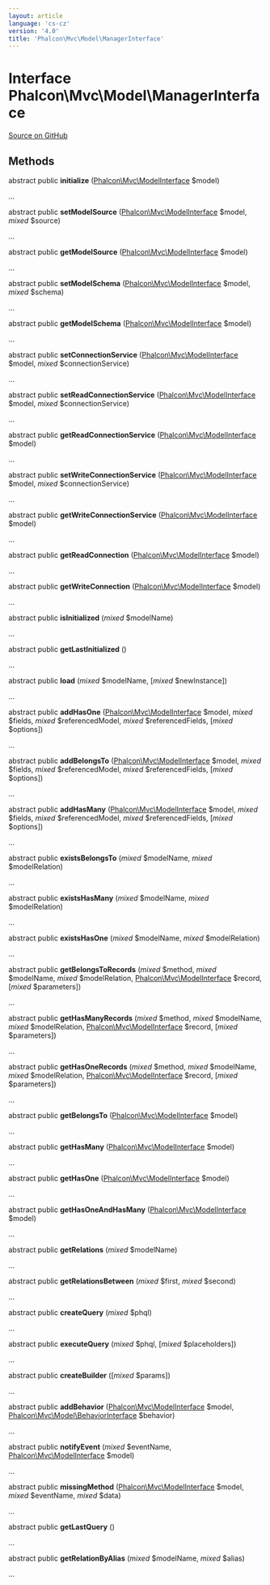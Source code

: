 ```yaml
---
layout: article
language: 'cs-cz'
version: '4.0'
title: 'Phalcon\Mvc\Model\ManagerInterface'
---
```


# Interface **Phalcon\Mvc\Model\ManagerInterface**

<a href="https://github.com/phalcon/cphalcon/tree/v3.4.0/phalcon/mvc/model/managerinterface.zep" class="btn btn-default btn-sm">Source on GitHub</a>

## Methods

abstract public **initialize** ([Phalcon\Mvc\ModelInterface](/3.4/en/api/Phalcon_Mvc_ModelInterface) $model)

...

abstract public **setModelSource** ([Phalcon\Mvc\ModelInterface](/3.4/en/api/Phalcon_Mvc_ModelInterface) $model, *mixed* $source)

...

abstract public **getModelSource** ([Phalcon\Mvc\ModelInterface](/3.4/en/api/Phalcon_Mvc_ModelInterface) $model)

...

abstract public **setModelSchema** ([Phalcon\Mvc\ModelInterface](/3.4/en/api/Phalcon_Mvc_ModelInterface) $model, *mixed* $schema)

...

abstract public **getModelSchema** ([Phalcon\Mvc\ModelInterface](/3.4/en/api/Phalcon_Mvc_ModelInterface) $model)

...

abstract public **setConnectionService** ([Phalcon\Mvc\ModelInterface](/3.4/en/api/Phalcon_Mvc_ModelInterface) $model, *mixed* $connectionService)

...

abstract public **setReadConnectionService** ([Phalcon\Mvc\ModelInterface](/3.4/en/api/Phalcon_Mvc_ModelInterface) $model, *mixed* $connectionService)

...

abstract public **getReadConnectionService** ([Phalcon\Mvc\ModelInterface](/3.4/en/api/Phalcon_Mvc_ModelInterface) $model)

...

abstract public **setWriteConnectionService** ([Phalcon\Mvc\ModelInterface](/3.4/en/api/Phalcon_Mvc_ModelInterface) $model, *mixed* $connectionService)

...

abstract public **getWriteConnectionService** ([Phalcon\Mvc\ModelInterface](/3.4/en/api/Phalcon_Mvc_ModelInterface) $model)

...

abstract public **getReadConnection** ([Phalcon\Mvc\ModelInterface](/3.4/en/api/Phalcon_Mvc_ModelInterface) $model)

...

abstract public **getWriteConnection** ([Phalcon\Mvc\ModelInterface](/3.4/en/api/Phalcon_Mvc_ModelInterface) $model)

...

abstract public **isInitialized** (*mixed* $modelName)

...

abstract public **getLastInitialized** ()

...

abstract public **load** (*mixed* $modelName, [*mixed* $newInstance])

...

abstract public **addHasOne** ([Phalcon\Mvc\ModelInterface](/3.4/en/api/Phalcon_Mvc_ModelInterface) $model, *mixed* $fields, *mixed* $referencedModel, *mixed* $referencedFields, [*mixed* $options])

...

abstract public **addBelongsTo** ([Phalcon\Mvc\ModelInterface](/3.4/en/api/Phalcon_Mvc_ModelInterface) $model, *mixed* $fields, *mixed* $referencedModel, *mixed* $referencedFields, [*mixed* $options])

...

abstract public **addHasMany** ([Phalcon\Mvc\ModelInterface](/3.4/en/api/Phalcon_Mvc_ModelInterface) $model, *mixed* $fields, *mixed* $referencedModel, *mixed* $referencedFields, [*mixed* $options])

...

abstract public **existsBelongsTo** (*mixed* $modelName, *mixed* $modelRelation)

...

abstract public **existsHasMany** (*mixed* $modelName, *mixed* $modelRelation)

...

abstract public **existsHasOne** (*mixed* $modelName, *mixed* $modelRelation)

...

abstract public **getBelongsToRecords** (*mixed* $method, *mixed* $modelName, *mixed* $modelRelation, [Phalcon\Mvc\ModelInterface](/3.4/en/api/Phalcon_Mvc_ModelInterface) $record, [*mixed* $parameters])

...

abstract public **getHasManyRecords** (*mixed* $method, *mixed* $modelName, *mixed* $modelRelation, [Phalcon\Mvc\ModelInterface](/3.4/en/api/Phalcon_Mvc_ModelInterface) $record, [*mixed* $parameters])

...

abstract public **getHasOneRecords** (*mixed* $method, *mixed* $modelName, *mixed* $modelRelation, [Phalcon\Mvc\ModelInterface](/3.4/en/api/Phalcon_Mvc_ModelInterface) $record, [*mixed* $parameters])

...

abstract public **getBelongsTo** ([Phalcon\Mvc\ModelInterface](/3.4/en/api/Phalcon_Mvc_ModelInterface) $model)

...

abstract public **getHasMany** ([Phalcon\Mvc\ModelInterface](/3.4/en/api/Phalcon_Mvc_ModelInterface) $model)

...

abstract public **getHasOne** ([Phalcon\Mvc\ModelInterface](/3.4/en/api/Phalcon_Mvc_ModelInterface) $model)

...

abstract public **getHasOneAndHasMany** ([Phalcon\Mvc\ModelInterface](/3.4/en/api/Phalcon_Mvc_ModelInterface) $model)

...

abstract public **getRelations** (*mixed* $modelName)

...

abstract public **getRelationsBetween** (*mixed* $first, *mixed* $second)

...

abstract public **createQuery** (*mixed* $phql)

...

abstract public **executeQuery** (*mixed* $phql, [*mixed* $placeholders])

...

abstract public **createBuilder** ([*mixed* $params])

...

abstract public **addBehavior** ([Phalcon\Mvc\ModelInterface](/3.4/en/api/Phalcon_Mvc_ModelInterface) $model, [Phalcon\Mvc\Model\BehaviorInterface](/3.4/en/api/Phalcon_Mvc_Model_BehaviorInterface) $behavior)

...

abstract public **notifyEvent** (*mixed* $eventName, [Phalcon\Mvc\ModelInterface](/3.4/en/api/Phalcon_Mvc_ModelInterface) $model)

...

abstract public **missingMethod** ([Phalcon\Mvc\ModelInterface](/3.4/en/api/Phalcon_Mvc_ModelInterface) $model, *mixed* $eventName, *mixed* $data)

...

abstract public **getLastQuery** ()

...

abstract public **getRelationByAlias** (*mixed* $modelName, *mixed* $alias)

...